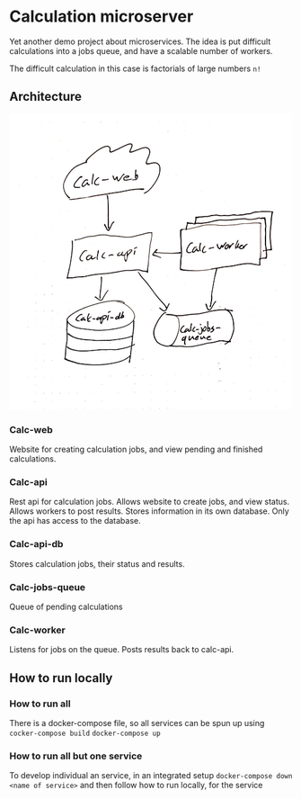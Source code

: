 # Calculation microserver

Yet another demo project about microservices. The idea is put difficult calculations into a jobs queue, and have a scalable number of workers.

The difficult calculation in this case is factorials of large numbers `n!`

## Architecture

![Architecture diagram](/calc-microservice-architecture.jpg)

### Calc-web

Website for creating calculation jobs, and view pending and finished calculations.

### Calc-api

Rest api for calculation jobs. Allows website to create jobs, and view status. Allows workers to post results. Stores information in its own database. Only the api has access to the database.

### Calc-api-db

Stores calculation jobs, their status and results.

### Calc-jobs-queue

Queue of pending calculations

### Calc-worker

Listens for jobs on the queue. Posts results back to calc-api.

## How to run locally

### How to run all

There is a docker-compose file, so all services can be spun up using
`cocker-compose build`
`docker-compose up`

### How to run all but one service

To develop individual an service, in an integrated setup
`docker-compose down <name of service>`
and then follow how to run locally, for the service
